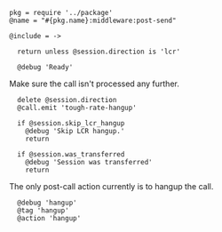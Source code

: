     pkg = require '../package'
    @name = "#{pkg.name}:middleware:post-send"

    @include = ->

      return unless @session.direction is 'lcr'

      @debug 'Ready'

Make sure the call isn't processed any further.

      delete @session.direction
      @call.emit 'tough-rate-hangup'

      if @session.skip_lcr_hangup
        @debug 'Skip LCR hangup.'
        return

      if @session.was_transferred
        @debug 'Session was transferred'
        return

The only post-call action currently is to hangup the call.

      @debug 'hangup'
      @tag 'hangup'
      @action 'hangup'

